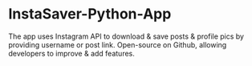 # InstaSaver-Python-App
The app uses Instagram API to download &amp; save posts &amp; profile pics by providing username or post link. Open-source on Github, allowing developers to improve &amp; add features.
